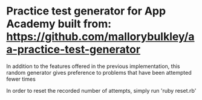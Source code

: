 # Practice test generator for App Academy built from: https://github.com/mallorybulkley/aa-practice-test-generator

In addition to the features offered in the previous implementation,
this random generator gives preference to problems that have been attempted fewer times

In order to reset the recorded number of attempts, simply run 'ruby reset.rb'
